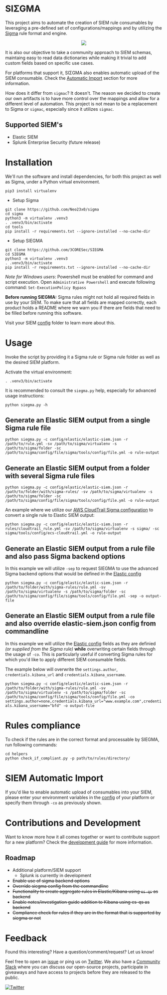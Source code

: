 # SIΣGMA

This project aims to automate the creation of SIEM rule consumables by leveraging a pre-defined set of configurations/mappings and by utilizing the [Sigma](https://github.com/Neo23x0/sigma) rule format and engine. 

<p align="center"><img align="center" src="https://i.imgur.com/laf6vv6.png"></p>

It is also our objective to take a community approach to SIEM schemas, maintaing easy to read data dictionaries while making it trivial to add custom fields based on specific use cases. 

For platforms that support it, SIΣGMA also enables automatic upload of the SIEM consumable. Check the [Automatic Import](https://github.com/3CORESec/SIEGMA#siem-automatic-import-feature) section for more information.

How does it differ from `sigmac`? It doesn't. The reason we decided to create our own artifacts is to have more control over the mappings and allow for a different level of automation. This project is not mean to be a replacement to Sigma or `sigmac`, especially since it utilizes `sigmac`. 

## Supported SIEM's

* Elastic SIEM
* Splunk Enterprise Security (future release)

# Installation

We'll run the software and install dependencies, for both this project as well as Sigma, under a Python virtual environment. 
      
`pip3 install virtualenv` 
    
* Setup Sigma

```
git clone https://github.com/Neo23x0/sigma
cd sigma
python3 -m virtualenv .venv3
. .venv3/bin/activate
cd tools
pip install -r requirements.txt --ignore-installed --no-cache-dir
```

* Setup SIEGMA

```
git clone https://github.com/3CORESec/SIEGMA
cd SIEGMA
python3 -m virtualenv .venv3
. .venv3/bin/activate
pip install -r requirements.txt --ignore-installed --no-cache-dir
```

*Note for Windows users*: Powershell must be enabled for command and script execution. Open `Administrative Powershell` and execute following command: `Set-ExecutionPolicy Bypass` 

**Before running SIEGMA:** Sigma rules might not hold all required fields in use by your SIEM. To make sure that all fields are mapped correctly, each product holds a README where we warn you if there are fields that need to be filled before running this software.

Visit your SIEM [config](config/) folder to learn more about this.

# Usage
 
Invoke the script by providing it a Sigma rule or Sigma rule folder as well as the desired SIEM platform. 

Activate the virtual environment:
 
`. .venv3/bin/activate`
   
It is recommended to consult the `siegma.py` help, especially for advanced usage instructions:
 
`python siegma.py -h`

## Generate an Elastic SIEM output from a single Sigma rule file
 
`python siegma.py -c config/elastic/elastic-siem.json -r /path/to/rule.yml -sv /path/to/sigma/virtualenv -s /path/to/sigma/folder -sc /path/to/sigma/config/file/sigma/tools/config/file.yml -o rule-output`
 
## Generate an Elastic SIEM output from a folder with several Sigma rule files

`python siegma.py -c config/elastic/elastic-siem.json -r /path/to/folder/with/sigma-rules/ -sv /path/to/sigma/virtualenv -s /path/to/sigma/folder -sc /path/to/sigma/config/file/sigma/tools/config/file.yml -o rule-output`

An example where we utilize our [AWS CloudTrail Sigma configuration](https://blog.3coresec.com/2020/05/contributions-to-sigma-cloudtrailecs.html) to convert a single rule to Elastic SIEM output:

`python siegma.py -c config/elastic/elastic-siem.json -r rules/cloudtrail_rule.yml -sv /path/to/sigma/virtualenv -s sigma/ -sc sigma/tools/config/ecs-cloudtrail.yml -o rule-output`

## Generate an Elastic SIEM output from a rule file and also pass Sigma backend options

In this example we will utilize `-sep` to request SIEGMA to use the advanced Sigma backend options that would be defined in the [Elastic config](config/elastic/)

`python siegma.py -c config/elastic/elastic-siem.json -r /path/to/folder/with/sigma-rules/rule.yml -sv /path/to/sigma/virtualenv -s /path/to/sigma/folder -sc /path/to/sigma/config/file/sigma/tools/config/file.yml -sep -o output-file`

## Generate an Elastic SIEM output from a rule file and also override elastic-siem.json config from commandline

In this example we will utilize the [Elastic config](config/elastic/) fields as they are definied *(or supplied from the Sigma rule)* **while** overwriting certain fields through the usage of `-co`. This is particularly useful if converting Sigma rules for which you'd like to apply different SIEM consumable fields. 

The example below will overwrite the `settings.author`, `credentials.kibana_url` and `credentials.kibana_username`.  

`python siegma.py -c config/elastic/elastic-siem.json -r /path/to/folder/with/sigma-rules/rule.yml -sv /path/to/sigma/virtualenv -s /path/to/sigma/folder -sc /path/to/sigma/config/file/sigma/tools/config/file.yml -co settings.author=none,credentials.kibana_url="www.example.com",credentials.kibana_username="bfd" -o output-file`

# Rules compliance

To check if the rules are in the correct format and processable by SIEGMA, run following commands:

```
cd helpers
python check_if_compliant.py -p path/to/rules/directory/
```

# SIEM Automatic Import

If you'd like to enable automatic upload of consumables into your SIEM, please enter your environment variables in the [config](config/) of your platform or specify them through `-co` as previously shown. 

# Contributions and Development

Want to know more how it all comes together or want to contribute support for a new platform? Check the [development guide](./development-guide.md) for more information. 

## Roadmap

- Additional platform/SIEM support
  - Splunk is currently in development
- ~~Enable use of sigma backend options~~
- ~~Override siegma config from the commandline~~
- ~~Functionality to create aggregate rules in Elastic/Kibana using `es-qs` as backend~~
- ~~Enable notes/investigation guide addition to Kibana using es-qs as backend~~
- ~~Compliance check for rules if they are in the format that is supported by siegma or not~~

# Feedback

Found this interesting? Have a question/comment/request? Let us know! 

Feel free to open an [issue](https://github.com/3CORESec/SIEGMA/issues) or ping us on [Twitter](https://twitter.com/3CORESec). We also have a [Community Slack](https://launchpass.com/3coresec) where you can discuss our open-source projects, participate in giveaways and have access to projects before they are released to the public.

[![Twitter](https://img.shields.io/twitter/follow/3CORESec.svg?style=social&label=Follow)](https://twitter.com/3CORESec)

